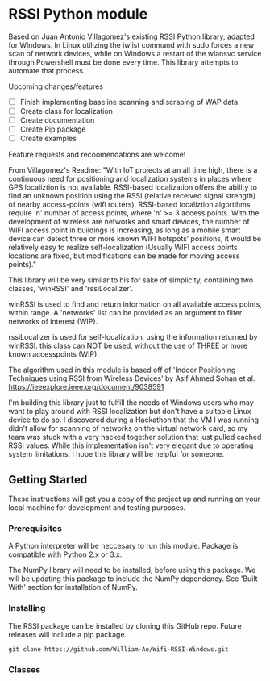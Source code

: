 # RSSI Python module

Based on Juan Antonio Villagomez's existing RSSI Python library, adapted for Windows. In Linux utilizing the iwlist command with sudo forces a new scan of network devices, while on Windows a restart of the wlansvc service through Powershell must be done every time. This library attempts to automate that process.

Upcoming changes/features
- [ ] Finish implementing baseline scanning and scraping of WAP data. 
- [ ] Create class for localization
- [ ] Create documentation
- [ ] Create Pip package
- [ ] Create examples

Feature requests and recoomendations are welcome!

From Villagomez's Readme: "With IoT projects at an all time high, there is a continuous need for positioning and localization systems in places where 
GPS localiztion is not available. RSSI-based localization offers the ability to find an unknown position using the 
RSSI (relative received signal strength) of nearby access-points (wifi routers). RSSI-based localiztion algortihms require 'n' number
of access points, where 'n' >= 3 access points. With the development of wireless are networks and smart devices, the number
of WIFI access point in buildings is increasing, as long as a mobile smart device can detect three or more
known WIFI hotspots’ positions, it would be relatively easy to realize self-localization (Usually WIFI access points
locations are fixed, but modifications can be made for moving access points)."

This library will be very similar to his for sake of simplicity, containing two classes, 'winRSSI' and 'rssiLocalizer'.

winRSSI is used to find and return information on all available access points, within range.
A 'networks' list can be provided as an argument to filter networks of interest (WIP).

rssiLocalizer is used for self-localization, using the information returned by winRSSI. this 
class can NOT be used, without the use of THREE or more known accesspoints (WIP).

The algorithm used in this module is based off of 'Indoor Positioning Techniques using RSSI from Wireless Devices' by Asif Ahmed Sohan et al. https://ieeexplore.ieee.org/document/9038591

I'm building this library just to fulfill the needs of Windows users who may want to play around with RSSI localization but don't have a suitable Linux device to do so. I discovered during a Hackathon that the VM I was running didn't allow for scanning of networks on the virtual network card, so my team was stuck with a very hacked together solution that just pulled cached RSSI values. While this implementation isn't very elegant due to operating system limitations, I hope this library will be helpful for someone. 

## Getting Started

These instructions will get you a copy of the project up and running on your local machine for development and testing purposes.

### Prerequisites

A Python interpreter will be neccesary to run this module. Package is compatible with Python 2.x or 3.x.

The NumPy library will need to be installed, before using this package. We will be updating this package to include the NumPy dependency. See 'Built With' section for installation of NumPy.

### Installing

The RSSI package can be installed by cloning this GitHub repo. Future releases will include a pip package.
```
git clone https://github.com/William-Ao/Wifi-RSSI-Windows.git
```
### Classes


